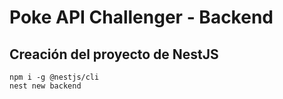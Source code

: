 # Poke API Challenger - Backend

## Creación del proyecto de NestJS

    npm i -g @nestjs/cli
    nest new backend
